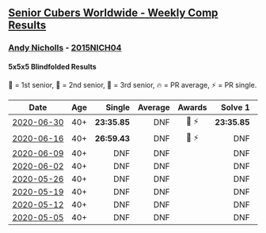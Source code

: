 <style>table {white-space: nowrap;}</style>

## [Senior Cubers Worldwide - Weekly Comp Results](/scw-comp/results/)
### [Andy Nicholls](README.md) - [2015NICH04](https://www.worldcubeassociation.org/persons/2015NICH04?event=555bf)
#### 5x5x5 Blindfolded Results

<span style="white-space: nowrap;">🥇 = 1st senior</span>, <span style="white-space: nowrap;">🥈 = 2nd senior</span>, <span style="white-space: nowrap;">🥉 = 3rd senior</span>, <span style="white-space: nowrap;">🔥 = PR average</span>, <span style="white-space: nowrap;">⚡ = PR single</span>.

| Date | Age | Single | Average | Awards | Solve 1 | Solve 2 | Solve 3 | Video |
| :--: | :--: | --: | --: | :--: | --: | --: | --: | :-- |
| [2020-06-30](../../results/2020-06-30/555bf.md) | 40+ | **23:35.85** | DNF | 🥇 ⚡ | **23:35.85** | DNS | DNS | [Link](https://www.facebook.com/events/348465022802357/permalink/352552605726932/) |
| [2020-06-16](../../results/2020-06-16/555bf.md) | 40+ | **26:59.43** | DNF | 🥈 ⚡ | DNF | DNF | **26:59.43** | [Link](https://www.facebook.com/events/208176410240808/permalink/210968409961608/) |
| [2020-06-09](../../results/2020-06-09/555bf.md) | 40+ | DNF | DNF |  | DNF | DNF | DNF | [Link](https://www.facebook.com/events/620460455211235/permalink/621384675118813/) |
| [2020-06-02](../../results/2020-06-02/555bf.md) | 40+ | DNF | DNF |  | DNF | DNF | DNF | [Link](https://www.facebook.com/events/323619661956372/permalink/324033151915023/) |
| [2020-05-26](../../results/2020-05-26/555bf.md) | 40+ | DNF | DNF |  | DNF | DNF | DNF | [Link](https://www.facebook.com/events/1531820936993798/permalink/1532250886950803/) |
| [2020-05-19](../../results/2020-05-19/555bf.md) | 40+ | DNF | DNF |  | DNF | DNF | DNF | [Link](https://www.facebook.com/events/2608037409484307/permalink/2609996269288421/) |
| [2020-05-12](../../results/2020-05-12/555bf.md) | 40+ | DNF | DNF |  | DNF | DNF | DNF | [Link](https://www.facebook.com/events/367340484222677/permalink/369587473997978/) |
| [2020-05-05](../../results/2020-05-05/555bf.md) | 40+ | DNF | DNF |  | DNF | DNF | DNF | [Link](https://www.facebook.com/events/2624652641189887/permalink/2627617554226729/) |


<!-- Global site tag (gtag.js) - Google Analytics -->
<script async src="https://www.googletagmanager.com/gtag/js?id=UA-86348435-3"></script>
<script>window.dataLayer = window.dataLayer || []; function gtag() {dataLayer.push(arguments);} gtag('js', new Date()); gtag('config', 'UA-86348435-3');</script>
